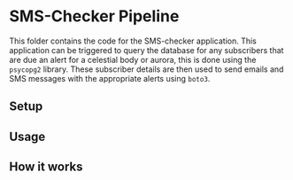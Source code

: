 # SMS-Checker Pipeline
This folder contains the code for the SMS-checker application. This application can be triggered to query the database for any subscribers that are due an alert for a celestial body or aurora, this is done using the `psycopg2` library. These subscriber details are then used to send emails and SMS messages with the appropriate alerts using `boto3`.

## Setup

## Usage

## How it works